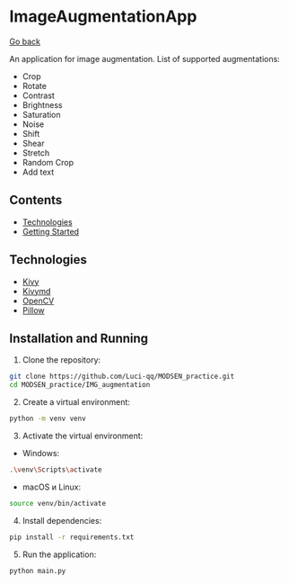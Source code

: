 # ImageAugmentationApp

[Go back](../README.md)

An application for image augmentation.
List of supported augmentations:

- Crop
- Rotate
- Contrast
- Brightness
- Saturation
- Noise
- Shift
- Shear
- Stretch
- Random Crop
- Add text

## Contents

- [Technologies](#id_technologies)
- [Getting Started](#id_installation)

<a id='id_technologies'></a>

## Technologies

- [Kivy](https://kivy.org/)
- [Kivymd](https://kivymd.readthedocs.io/en/latest/index.html)
- [OpenCV](https://opencv.org/)
- [Pillow](https://python-pillow.org/)

<a id='id_installation'></a>

## Installation and Running

1. Clone the repository:

```sh
git clone https://github.com/Luci-qq/MODSEN_practice.git
cd MODSEN_practice/IMG_augmentation
```

2. Create a virtual environment:

```sh
python -m venv venv
```

3.  Activate the virtual environment:

- Windows:

```sh
.\venv\Scripts\activate
```

- macOS и Linux:

```sh
source venv/bin/activate
```

4. Install dependencies:

```sh
pip install -r requirements.txt
```

5. Run the application:

```sh
python main.py
```
